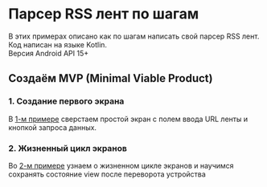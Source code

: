 # Парсер RSS лент по шагам

В этих примерах описано как по шагам написать свой парсер RSS лент.  
Код написан на языке Kotlin.  
Версия Android API 15+

## Создаём MVP (Minimal Viable Product)

### 1. Создание первого экрана
В [1-м примере](rss_parser_1) сверстаем простой экран с полем ввода URL ленты и кнопкой запроса данных.

### 2. Жизненный цикл экранов
Во [2-м примере](rss_parser_2) узнаем о жизненном цикле экранов и научимся сохранять состояние view после переворота
устройства
